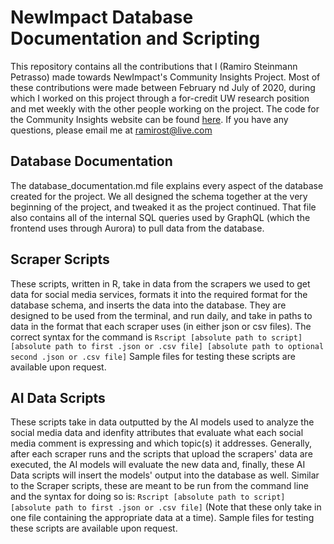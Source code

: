 # NewImpact Database Documentation and Scripting
This repository contains all the contributions that I (Ramiro Steinmann Petrasso) made towards NewImpact's Community Insights Project. Most of these contributions were made between February nd July of 2020, during which I worked on this project through a for-credit UW research position and met weekly with the other people working on the project. The code for the Community Insights website can be found [here](https://github.com/winwinwiki/CommunityInsights). If you have any questions, please email me at ramirost@live.com

## Database Documentation
The database_documentation.md file explains every aspect of the database created for the project. We all designed the schema together at the very beginning of the project, and tweaked it as the project continued. That file also contains all of the internal SQL queries used by GraphQL (which the frontend uses through Aurora) to pull data from the database.

## Scraper Scripts
These scripts, written in R, take in data from the scrapers we used to get data for social media services, formats it into the required format for the database schema, and inserts the data into the database. They are designed to be used from the terminal, and run daily, and take in paths to data in the format that each scraper uses (in either json or csv files). The correct syntax for the command is 
`Rscript [absolute path to script] [absolute path to first .json or .csv file] [absolute path to optional second .json or .csv file]`
Sample files for testing these scripts are available upon request.

## AI Data Scripts
These scripts take in data outputted by the AI models used to analyze the social media data and idenfity attributes that evaluate what each social media comment is expressing and which topic(s) it addresses. Generally, after each scraper runs and the scripts that upload the scrapers' data are executed, the AI models will evaluate the new data and, finally, these AI Data scripts will insert the models' output into the database as well. Similar to the Scraper scripts, these are meant to be run from the command line and the syntax for doing so is: 
`Rscript [absolute path to script] [absolute path to first .json or .csv file]`
(Note that these only take in one file containing the appropriate data at a time). Sample files for testing these scripts are available upon request.